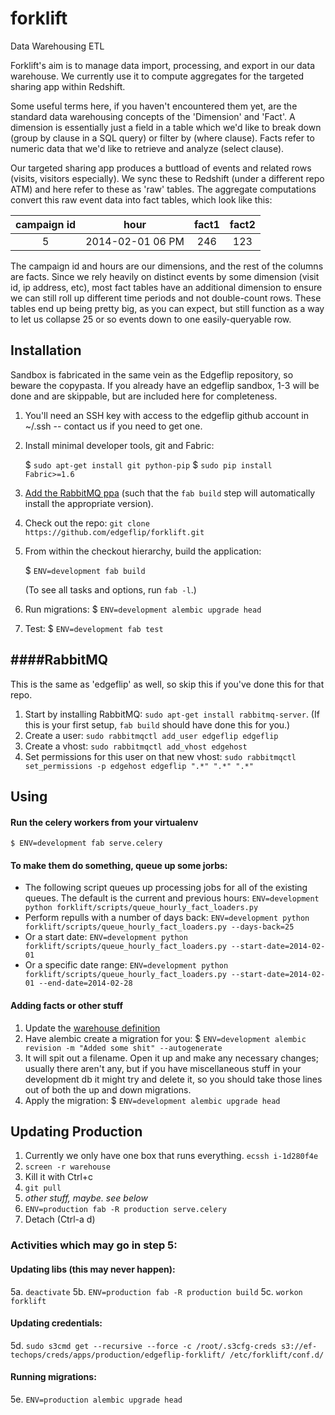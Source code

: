 forklift
========

Data Warehousing ETL

Forklift's aim is to manage data import, processing, and export in our data warehouse. We currently use it to compute aggregates for the targeted sharing app within Redshift.

Some useful terms here, if you haven't encountered them yet, are the standard data warehousing concepts of the 'Dimension' and 'Fact'. A dimension is essentially just a field in a table which we'd like to break down (group by clause in a SQL query) or filter by (where clause). Facts refer to numeric data that we'd like to retrieve and analyze (select clause).

Our targeted sharing app produces a buttload of events and related rows (visits, visitors especially). We sync these to Redshift (under a different repo ATM) and here refer to these as 'raw' tables. The aggregate computations convert this raw event data into fact tables, which look like this:

campaign id | hour | fact1 | fact2
:--: | :--: | :--: | :--:
5 | 2014-02-01 06 PM | 246 | 123

The campaign id and hours are our dimensions, and the rest of the columns are facts. Since we rely heavily on distinct events by some dimension (visit id, ip address, etc), most fact tables have an additional dimension to ensure we can still roll up different time periods and not double-count rows. These tables end up being pretty big, as you can expect, but still function as a way to let us collapse 25 or so events down to one easily-queryable row.


Installation
---
Sandbox is fabricated in the same vein as the Edgeflip repository, so beware the copypasta. If you already have an edgeflip sandbox, 1-3 will be done and are skippable, but are included here for completeness.

1. You'll need an SSH key with access to the edgeflip github account in ~/.ssh -- contact us if you need to get one.
2. Install minimal developer tools, git and Fabric:

    $ `sudo apt-get install git python-pip`
    $ `sudo pip install Fabric>=1.6`

3. [Add the RabbitMQ ppa](http://rabbitmq.com/install-debian.html#apt) (such that the `fab build` step will automatically install the appropriate version).

4. Check out the repo: `git clone https://github.com/edgeflip/forklift.git`
5. From within the checkout hierarchy, build the application:

    $ `ENV=development fab build`

    (To see all tasks and options, run `fab -l`.)
6. Run migrations:
    $ `ENV=development alembic upgrade head`
7. Test:
    $ `ENV=development fab test`



####RabbitMQ
---
This is the same as 'edgeflip' as well, so skip this if you've done this for that repo.

1. Start by installing RabbitMQ: `sudo apt-get install rabbitmq-server`. (If this is your first setup, `fab build` should have done this for you.)
2. Create a user: `sudo rabbitmqctl add_user edgeflip edgeflip`
3. Create a vhost: `sudo rabbitmqctl add_vhost edgehost`
4. Set permissions for this user on that new vhost: `sudo rabbitmqctl set_permissions -p edgehost edgeflip ".*" ".*" ".*"`

Using
---
#### Run the celery workers from your virtualenv
    $ ENV=development fab serve.celery

#### To make them do something, queue up some jorbs:
* The following script queues up processing jobs for all of the existing queues. The default is the current and previous hours: `ENV=development python forklift/scripts/queue_hourly_fact_loaders.py`
* Perform repulls with a number of days back: `ENV=development python forklift/scripts/queue_hourly_fact_loaders.py --days-back=25`
* Or a start date: `ENV=development python forklift/scripts/queue_hourly_fact_loaders.py --start-date=2014-02-01`
* Or a specific date range: `ENV=development python forklift/scripts/queue_hourly_fact_loaders.py --start-date=2014-02-01 --end-date=2014-02-28`

#### Adding facts or other stuff
1. Update the [warehouse definition](forklift/warehouse/definition.py)
2. Have alembic create a migration for you:
    $ `ENV=development alembic revision -m "Added some shit" --autogenerate`
3. It will spit out a filename. Open it up and make any necessary changes; usually there aren't any, but if you have miscellaneous stuff in your development db it might try and delete it, so you should take those lines out of both the up and down migrations.
4. Apply the migration:
    $ `ENV=development alembic upgrade head`


Updating Production
---

1. Currently we only have one box that runs everything. `ecssh i-1d280f4e`
2. `screen -r warehouse`
3. Kill it with Ctrl+c
4. `git pull`
5. *other stuff, maybe. see below*
6. `ENV=production fab -R production serve.celery`
7. Detach (Ctrl-a d)

### Activities which may go in step 5:

#### Updating libs (this may never happen):
5a. `deactivate`
5b. `ENV=production fab -R production build`
5c. `workon forklift`

#### Updating credentials:
5d. `sudo s3cmd get --recursive --force -c /root/.s3cfg-creds s3://ef-techops/creds/apps/production/edgeflip-forklift/ /etc/forklift/conf.d/`

#### Running migrations:
5e. `ENV=production alembic upgrade head`
